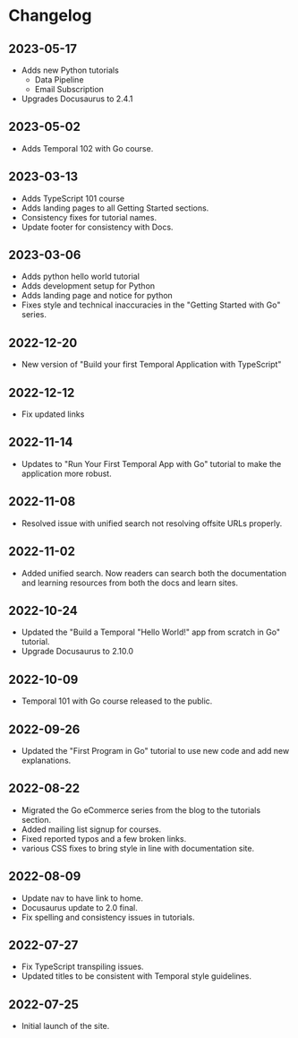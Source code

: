 # Changelog

## 2023-05-17

* Adds new Python tutorials
    * Data Pipeline
    * Email Subscription
* Upgrades Docusaurus to 2.4.1

## 2023-05-02
* Adds Temporal 102 with Go course.

## 2023-03-13

* Adds TypeScript 101 course
* Adds landing pages to all Getting Started sections.
* Consistency fixes for tutorial names.
* Update footer for consistency with Docs.

## 2023-03-06

* Adds python hello world tutorial
* Adds development setup for Python
* Adds landing page and notice for python
* Fixes style and technical inaccuracies in the "Getting Started with Go" series.

## 2022-12-20

* New version of "Build your first Temporal Application with TypeScript"

## 2022-12-12
* Fix updated links

## 2022-11-14

* Updates to "Run Your First Temporal App with Go" tutorial to make the application more robust.

## 2022-11-08

* Resolved issue with unified search not resolving offsite URLs properly.

## 2022-11-02

* Added unified search. Now readers can search both the documentation and learning resources from both the docs and learn sites.

## 2022-10-24

* Updated the "Build a Temporal "Hello World!" app from scratch in Go" tutorial.
* Upgrade Docusaurus to 2.10.0

## 2022-10-09

* Temporal 101 with Go course released to the public.

## 2022-09-26

* Updated the "First Program in Go" tutorial to use new code and add new explanations.

## 2022-08-22

* Migrated the Go eCommerce series from the blog to the tutorials section.
* Added mailing list signup for courses.
* Fixed reported typos and a few broken links.
* various CSS fixes to bring style in line with documentation site.

## 2022-08-09

* Update nav to have link to home.
* Docusaurus update to 2.0 final.
* Fix spelling and consistency issues in tutorials.

## 2022-07-27

* Fix TypeScript transpiling issues.
* Updated titles to be consistent with Temporal style guidelines.

## 2022-07-25
* Initial launch of the site.
